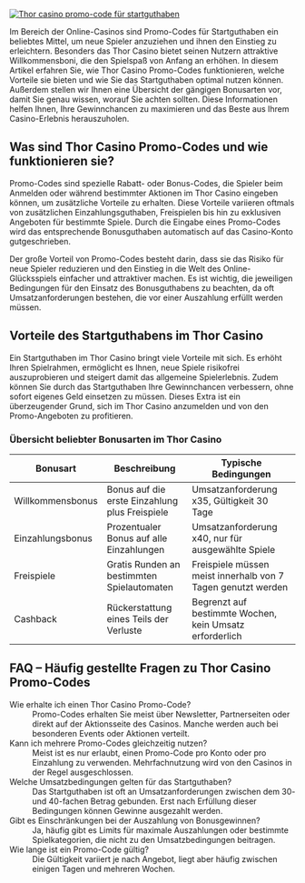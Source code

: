 [![Thor casino promo-code für startguthaben](https://123-caf.pages.dev/gitsignup.png)](https://vrmoo.ru/Bt82HjjY)

<p>Im Bereich der Online-Casinos sind Promo-Codes für Startguthaben ein beliebtes Mittel, um neue Spieler anzuziehen und ihnen den Einstieg zu erleichtern. Besonders das Thor Casino bietet seinen Nutzern attraktive Willkommensboni, die den Spielspaß von Anfang an erhöhen. In diesem Artikel erfahren Sie, wie Thor Casino Promo-Codes funktionieren, welche Vorteile sie bieten und wie Sie das Startguthaben optimal nutzen können. Außerdem stellen wir Ihnen eine Übersicht der gängigen Bonusarten vor, damit Sie genau wissen, worauf Sie achten sollten. Diese Informationen helfen Ihnen, Ihre Gewinnchancen zu maximieren und das Beste aus Ihrem Casino-Erlebnis herauszuholen.</p>  <h2>Was sind Thor Casino Promo-Codes und wie funktionieren sie?</h2> <p>Promo-Codes sind spezielle Rabatt- oder Bonus-Codes, die Spieler beim Anmelden oder während bestimmter Aktionen im Thor Casino eingeben können, um zusätzliche Vorteile zu erhalten. Diese Vorteile variieren oftmals von zusätzlichen Einzahlungsguthaben, Freispielen bis hin zu exklusiven Angeboten für bestimmte Spiele. Durch die Eingabe eines Promo-Codes wird das entsprechende Bonusguthaben automatisch auf das Casino-Konto gutgeschrieben.</p> <p>Der große Vorteil von Promo-Codes besteht darin, dass sie das Risiko für neue Spieler reduzieren und den Einstieg in die Welt des Online-Glücksspiels einfacher und attraktiver machen. Es ist wichtig, die jeweiligen Bedingungen für den Einsatz des Bonusguthabens zu beachten, da oft Umsatzanforderungen bestehen, die vor einer Auszahlung erfüllt werden müssen.</p>  <h2>Vorteile des Startguthabens im Thor Casino</h2> <p>Ein Startguthaben im Thor Casino bringt viele Vorteile mit sich. Es erhöht Ihren Spielrahmen, ermöglicht es Ihnen, neue Spiele risikofrei auszuprobieren und steigert damit das allgemeine Spielerlebnis. Zudem können Sie durch das Startguthaben Ihre Gewinnchancen verbessern, ohne sofort eigenes Geld einsetzen zu müssen. Dieses Extra ist ein überzeugender Grund, sich im Thor Casino anzumelden und von den Promo-Angeboten zu profitieren.</p>  <h3>Übersicht beliebter Bonusarten im Thor Casino</h3> <table>   <thead>     <tr>       <th>Bonusart</th>       <th>Beschreibung</th>       <th>Typische Bedingungen</th>     </tr>   </thead>   <tbody>     <tr>       <td>Willkommensbonus</td>       <td>Bonus auf die erste Einzahlung plus Freispiele</td>       <td>Umsatzanforderung x35, Gültigkeit 30 Tage</td>     </tr>     <tr>       <td>Einzahlungsbonus</td>       <td>Prozentualer Bonus auf alle Einzahlungen</td>       <td>Umsatzanforderung x40, nur für ausgewählte Spiele</td>     </tr>     <tr>       <td>Freispiele</td>       <td>Gratis Runden an bestimmten Spielautomaten</td>       <td>Freispiele müssen meist innerhalb von 7 Tagen genutzt werden</td>     </tr>     <tr>       <td>Cashback</td>       <td>Rückerstattung eines Teils der Verluste</td>       <td>Begrenzt auf bestimmte Wochen, kein Umsatz erforderlich</td>     </tr>   </tbody> </table>  <h2>FAQ – Häufig gestellte Fragen zu Thor Casino Promo-Codes</h2> <dl>   <dt>Wie erhalte ich einen Thor Casino Promo-Code?</dt>   <dd>Promo-Codes erhalten Sie meist über Newsletter, Partnerseiten oder direkt auf der Aktionsseite des Casinos. Manche werden auch bei besonderen Events oder Aktionen verteilt.</dd>    <dt>Kann ich mehrere Promo-Codes gleichzeitig nutzen?</dt>   <dd>Meist ist es nur erlaubt, einen Promo-Code pro Konto oder pro Einzahlung zu verwenden. Mehrfachnutzung wird von den Casinos in der Regel ausgeschlossen.</dd>    <dt>Welche Umsatzbedingungen gelten für das Startguthaben?</dt>   <dd>Das Startguthaben ist oft an Umsatzanforderungen zwischen dem 30- und 40-fachen Betrag gebunden. Erst nach Erfüllung dieser Bedingungen können Gewinne ausgezahlt werden.</dd>    <dt>Gibt es Einschränkungen bei der Auszahlung von Bonusgewinnen?</dt>   <dd>Ja, häufig gibt es Limits für maximale Auszahlungen oder bestimmte Spielkategorien, die nicht zu den Umsatzbedingungen beitragen.</dd>    <dt>Wie lange ist ein Promo-Code gültig?</dt>   <dd>Die Gültigkeit variiert je nach Angebot, liegt aber häufig zwischen einigen Tagen und mehreren Wochen.</dd> </dl>
